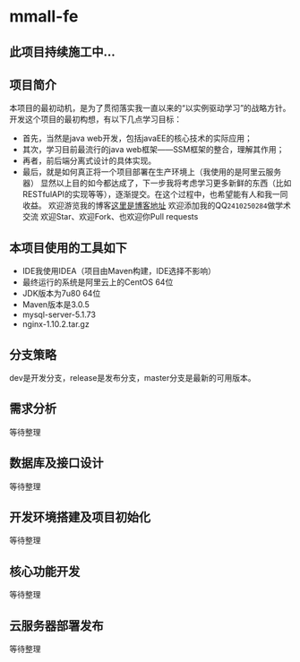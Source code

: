 # mmall-fe
## 此项目持续施工中...
## 项目简介
本项目的最初动机，是为了贯彻落实我一直以来的“以实例驱动学习”的战略方针。开发这个项目的最初构想，有以下几点学习目标：
+ 首先，当然是java web开发，包括javaEE的核心技术的实际应用；
+ 其次，学习目前最流行的java web框架——SSM框架的整合，理解其作用；
+ 再者，前后端分离式设计的具体实现。
+ 最后，就是如何真正将一个项目部署在生产环境上（我使用的是阿里云服务器）
显然以上目的如今都达成了，下一步我将考虑学习更多新鲜的东西（比如RESTfulAPI的实现等等），逐渐提交。在这个过程中，也希望能有人和我一同收益。
欢迎游览我的博客[这里是博客地址](http://www.cnblogs.com/weiminLee/)
欢迎添加我的QQ`2410250284`做学术交流
欢迎Star、欢迎Fork、也欢迎你Pull requests
## 本项目使用的工具如下
* IDE我使用IDEA（项目由Maven构建，IDE选择不影响）
* 最终运行的系统是阿里云上的CentOS 64位
* JDK版本为7u80 64位
* Maven版本是3.0.5
* mysql-server-5.1.73
* nginx-1.10.2.tar.gz
## 分支策略
dev是开发分支，release是发布分支，master分支是最新的可用版本。
## 需求分析
等待整理
## 数据库及接口设计
等待整理
## 开发环境搭建及项目初始化
等待整理
## 核心功能开发
等待整理
## 云服务器部署发布
等待整理
